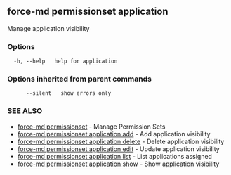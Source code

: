 ## force-md permissionset application

Manage application visibility

### Options

```
  -h, --help   help for application
```

### Options inherited from parent commands

```
      --silent   show errors only
```

### SEE ALSO

* [force-md permissionset](force-md_permissionset.md)	 - Manage Permission Sets
* [force-md permissionset application add](force-md_permissionset_application_add.md)	 - Add application visibility
* [force-md permissionset application delete](force-md_permissionset_application_delete.md)	 - Delete application visibility
* [force-md permissionset application edit](force-md_permissionset_application_edit.md)	 - Update application visibility
* [force-md permissionset application list](force-md_permissionset_application_list.md)	 - List applications assigned
* [force-md permissionset application show](force-md_permissionset_application_show.md)	 - Show application visibility

